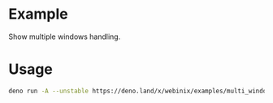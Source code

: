 # Example

Show multiple windows handling.

# Usage

```sh
deno run -A --unstable https://deno.land/x/webinix/examples/multi_windows/main.tsx
```
